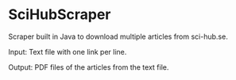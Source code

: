# SciHubScraper

Scraper built in Java to download multiple articles from sci-hub.se. 



Input: Text file with one link per line.


Output: PDF files of the articles from the text file.
